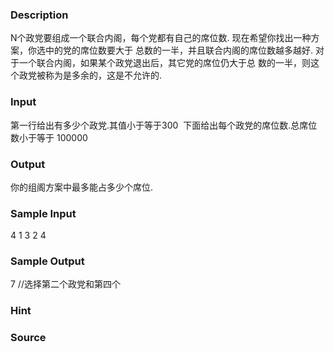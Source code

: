 
### Description
N个政党要组成一个联合内阁，每个党都有自己的席位数. 现在希望你找出一种方案，你选中的党的席位数要大于
总数的一半，并且联合内阁的席位数越多越好. 对于一个联合内阁，如果某个政党退出后，其它党的席位仍大于总
数的一半，则这个政党被称为是多余的，这是不允许的.
### Input
第一行给出有多少个政党.其值小于等于300 
下面给出每个政党的席位数.总席位数小于等于 100000
### Output
你的组阁方案中最多能占多少个席位.
### Sample Input
4
1 3 2 4
### Sample Output
7
//选择第二个政党和第四个
### Hint

### Source
